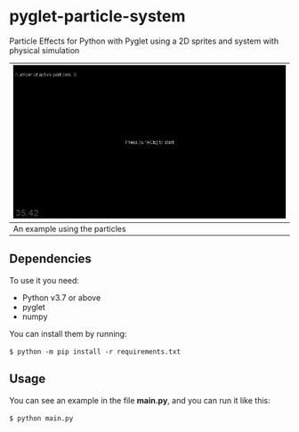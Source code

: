 # pyglet-particle-system

Particle Effects for Python with Pyglet using a 2D sprites and system with physical simulation

|![preview](pyglet-particles.gif)|
|---|
| An example using the particles |

## Dependencies

To use it you need:

- Python v3.7 or above
- pyglet
- numpy

You can install them by running:

`$ python -m pip install -r requirements.txt`


## Usage

You can see an example in the file **main.py**, and you can run it like this:

`$ python main.py`


